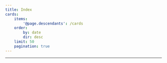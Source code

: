 ```yaml
---
title: Index
cards:
    items:
        '@page.descendants': /cards
    order:
        by: date
        dir: desc
    limit: 50
    pagination: true
---
```


---

